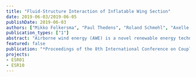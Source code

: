 ```yaml
---
title: "Fluid-Structure Interaction of Inflatable Wing Section"
date: 2019-06-03/2019-06-05
publishDate: 2019-06-03
authors: ["Mikko Folkersma", "Paul Thedens", "Roland Schmehl", "Axelle Vire"]
publication_types: ["1"]
abstract: "Airborne wind energy (AWE) is a novel renewable energy technology for harvesting wind energyby using kites  Compared to conventional wind turbines, the AWE systems use a lightweightstructure which can reach higher altitudes where the winds are stronger and more persistentIn this work, we study the steady-state aerodynamics of a ram-air kite section which is made ofmembranes  The inflatable structure of the kite is highly flexible and therefore exhibit a strongcoupling between fluid and structure  An accurate aerodynamic model is essential to design asystem which is both aerodynamically efficient and of high steering capability  The aerodynamicload distribution is calculated using computational fluid dynamics (CFD) toolbox OpenFOAMwith FOAM-FSI extension  The structural deformation is calculated with in-house mem4pyfinite  element  (FE)  solver  for  membranes  which  uses  dynamic  relaxation  method  to  find  thesteady-state shape  The two solvers are coupled with preCICE coupling tool"
featured: false
publication: "*Proceedings of the 8th International Conference on Coupled Problems in Science and Engineering*"
projects:
- ESR01
- ESR10
---
```


